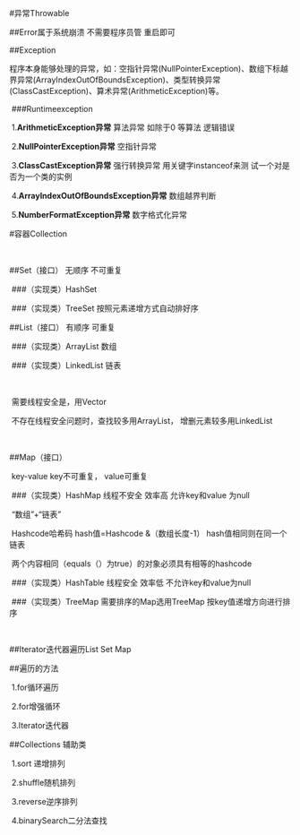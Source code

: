 #异常Throwable

   ##Error属于系统崩溃 不需要程序员管  重启即可

   ##Exception

程序本身能够处理的异常，如：空指针异常(NullPointerException)、数组下标越界异常(ArrayIndexOutOfBoundsException)、类型转换异常(ClassCastException)、算术异常(ArithmeticException)等。

​              ###Runtimeexception 

​                                  1.**ArithmeticException异常**  算法异常  如除于0 等算法 逻辑错误

​                                  2.**NullPointerException异常**  空指针异常

​                                  3.**ClassCastException异常**  强行转换异常  用关键字instanceof来测                                                                                                 试一个对是否为一个类的实例  

​                                  4.**ArrayIndexOutOfBoundsException异常**  数组越界判断

​                                  5.**NumberFormatException异常**  数字格式化异常



#容器Collection

​        

  ##Set（接口）  无顺序 不可重复

​           ###（实现类）HashSet

​           ###（实现类）TreeSet   按照元素递增方式自动排好序



  ##List（接口）  有顺序 可重复

​         ###（实现类）ArrayList 数组



​         ###（实现类）LinkedList 链表

​         

​            需要线程安全是，用Vector

​             不存在线程安全问题时，查找较多用ArrayList，  增删元素较多用LinkedList

​       

  ##Map（接口） 

​     key-value   key不可重复，  value可重复

​         ###（实现类）HashMap   线程不安全  效率高  允许key和value 为null

​                         “数组”+“链表”    

​                        Hashcode哈希码   hash值=Hashcode  &（数组长度-1）    hash值相同则在同一个链表                  

​                        两个内容相同（equals（）为true）的对象必须具有相等的hashcode

​         ###（实现类）HashTable    线程安全 效率低 不允许key和value为null



​         ###（实现类）TreeMap      需要排序的Map选用TreeMap  按key值递增方向进行排序

​          

##Iterator迭代器遍历List Set Map



##遍历的方法

​               1.for循环遍历

​               2.for增强循环

​               3.Iterator迭代器



##Collections 辅助类

​             1.sort 递增排列

​             2.shuffle随机排列

​             3.reverse逆序排列

​             4.binarySearch二分法查找
